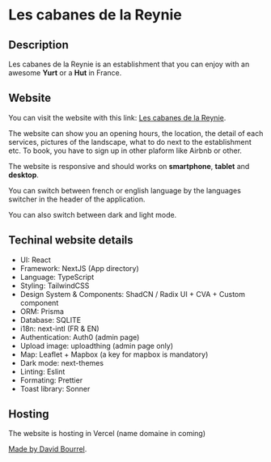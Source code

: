 # Les cabanes de la Reynie

## Description

Les cabanes de la Reynie is an establishment that you can enjoy with an awesome
**Yurt** or a **Hut** in France.

## Website

You can visit the website with this link:
[Les cabanes de la Reynie](https://les-cabanes-de-la-reynie.vercel.app/fr).

The website can show you an opening hours, the location, the detail of each
services, pictures of the landscape, what to do next to the establishment etc.
To book, you have to sign up in other plaform like Airbnb or other.

The website is responsive and should works on **smartphone**, **tablet** and
**desktop**.

You can switch between french or english language by the languages switcher in
the header of the application.

You can also switch between dark and light mode.

## Techinal website details

- UI: React
- Framework: NextJS (App directory)
- Language: TypeScript
- Styling: TailwindCSS
- Design System & Components: ShadCN / Radix UI + CVA + Custom component
- ORM: Prisma
- Database: SQLITE
- i18n: next-intl (FR & EN)
- Authentication: Auth0 (admin page)
- Upload image: uploadthing (admin page only)
- Map: Leaflet + Mapbox (a key for mapbox is mandatory)
- Dark mode: next-themes
- Linting: Eslint
- Formating: Prettier
- Toast library: Sonner

## Hosting

The website is hosting in Vercel (name domaine in coming)

[Made by David Bourrel](https://github.com/davidbourrel).
